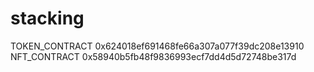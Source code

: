 # stacking

TOKEN_CONTRACT 0x624018ef691468fe66a307a077f39dc208e13910 \
NFT_CONTRACT 0x58940b5fb48f9836993ecf7dd4d5d72748be317d
